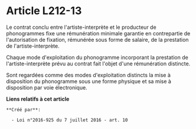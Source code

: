 # Article L212-13

Le contrat conclu entre l'artiste-interprète et le producteur de phonogrammes fixe une rémunération minimale garantie en
contrepartie de l'autorisation de fixation, rémunérée sous forme de salaire, de la prestation de l'artiste-interprète.

Chaque mode d'exploitation du phonogramme incorporant la prestation de l'artiste-interprète prévu au contrat fait l'objet
d'une rémunération distincte.

Sont regardées comme des modes d'exploitation distincts la mise à disposition du phonogramme sous une forme physique et sa
mise à disposition par voie électronique.

**Liens relatifs à cet article**

	**Créé par**:

	  - Loi n°2016-925 du 7 juillet 2016 - art. 10
